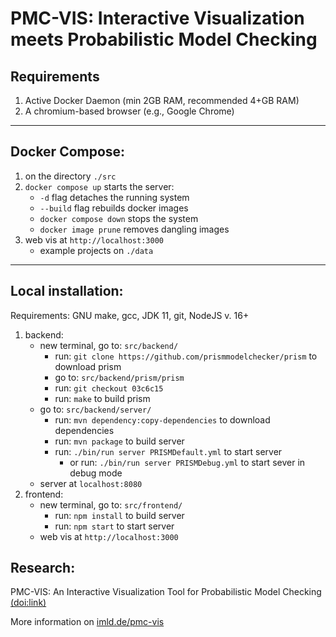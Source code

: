 # **PMC-VIS:** Interactive Visualization meets Probabilistic Model Checking

## Requirements
1. Active Docker Daemon (min 2GB RAM, recommended 4+GB RAM)
2. A chromium-based browser (e.g., Google Chrome)

----------------------------

## Docker Compose:
1. on the directory `./src`
2. `docker compose up` starts the server: 
   - `-d` flag detaches the running system
   - `--build` flag rebuilds docker images
   - `docker compose down` stops the system
   - `docker image prune` removes dangling images
3. web vis at `http://localhost:3000` 
   - example projects on  `./data`

----------------------------

## Local installation:
Requirements: GNU make, gcc, JDK 11, git, NodeJS v. 16+
  1. backend:
      - new terminal, go to: `src/backend/`
        - run: `git clone https://github.com/prismmodelchecker/prism` to download prism
        - go to: `src/backend/prism/prism`
        - run: `git checkout 03c6c15`
        - run: `make` to build prism
      - go to: `src/backend/server/`
        - run: `mvn dependency:copy-dependencies` to download dependencies
        - run: `mvn package` to build server
        - run: `./bin/run server PRISMDefault.yml` to start server
          - or run: `./bin/run server PRISMDebug.yml` to start sever in debug mode
      - server at `localhost:8080` 
  2. frontend:
      - new terminal, go to: `src/frontend/`
        - run: `npm install` to build server
        - run: `npm start` to start server
      - web vis at `http://localhost:3000`

## Research: 

PMC-VIS: An Interactive Visualization Tool for Probabilistic Model Checking <a href="https://doi.org/10.1007/978-3-031-47115-5_20">(doi:link)</a>

More information on <a href="https://imld.de/pmc-vis">imld.de/pmc-vis</a>


